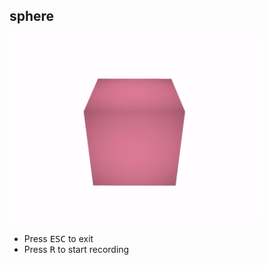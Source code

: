 sphere
------

![](out.gif)

- Press <kbd>ESC</kbd> to exit
- Press <kbd>R</kbd> to start recording
